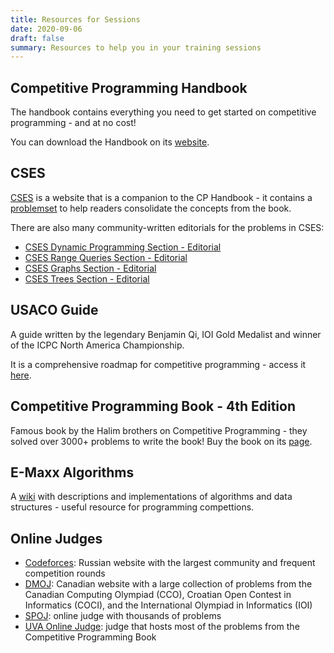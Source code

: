 ```yaml
---
title: Resources for Sessions
date: 2020-09-06
draft: false
summary: Resources to help you in your training sessions
---
```


## Competitive Programming Handbook

The handbook contains everything you need to get started on competitive programming - and at no cost!

You can download the Handbook on its [website](https://cses.fi/book/book.pdf).

## CSES

[CSES](https://cses.fi/) is a website that is a companion to the CP Handbook - it contains a [problemset](https://cses.fi/problemset/) to help readers consolidate the concepts from the book.

There are also many community-written editorials for the problems in CSES:

- [CSES Dynamic Programming Section - Editorial](https://codeforces.com/blog/entry/70018)
- [CSES Range Queries Section - Editorial](https://codeforces.com/blog/entry/77128)
- [CSES Graphs Section - Editorial](https://codeforces.com/blog/entry/79518)
- [CSES Trees Section - Editorial](https://codeforces.com/blog/entry/79048)

## USACO Guide

A guide written by the legendary Benjamin Qi, IOI Gold Medalist and winner of the ICPC North America Championship.

It is a comprehensive roadmap for competitive programming - access it [here](https://usaco.guide/).

## Competitive Programming Book - 4th Edition

Famous book by the Halim brothers on Competitive Programming - they solved over 3000+ problems to write the book! Buy the book on its [page](https://cpbook.net/).

## E-Maxx Algorithms

A [wiki](https://cp-algorithms.com/) with descriptions and implementations of algorithms and data structures - useful resource for programming compettions.

## Online Judges

- [Codeforces](https://codeforces.com/): Russian website with the largest community and frequent competition rounds
- [DMOJ](https://dmoj.ca/): Canadian website with a large collection of problems from the Canadian Computing Olympiad (CCO), Croatian Open Contest in Informatics (COCI), and the International Olympiad in Informatics (IOI)
- [SPOJ](https://www.spoj.com/): online judge with thousands of problems
- [UVA Online Judge](https://onlinejudge.org/): judge that hosts most of the problems from the Competitive Programming Book